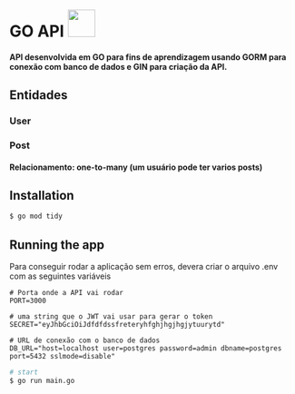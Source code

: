 # GO API <img src="https://cdn.jsdelivr.net/gh/devicons/devicon/icons/go/go-original.svg" height="48px" />

#### API desenvolvida em GO para fins de aprendizagem usando GORM para conexão com banco de dados e GIN para criação da API.

## Entidades
### User
### Post
#### Relacionamento: one-to-many (um usuário pode ter varios posts)

## Installation

```bash
$ go mod tidy
```

## Running the app

Para conseguir rodar a aplicação sem erros, devera criar o arquivo .env com as seguintes variáveis

```
# Porta onde a API vai rodar
PORT=3000

# uma string que o JWT vai usar para gerar o token
SECRET="eyJhbGciOiJdfdfdssfreteryhfghjhgjhgjytuurytd"

# URL de conexão com o banco de dados
DB_URL="host=localhost user=postgres password=admin dbname=postgres port=5432 sslmode=disable"
```

```bash
# start
$ go run main.go
```
